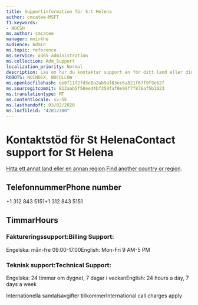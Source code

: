 ```yaml
---
title: Supportinformation för S:t Helena
author: cmcatee-MSFT
f1.keywords:
- NOCSH
ms.author: cmcatee
manager: mnirkhe
audience: Admin
ms.topic: reference
ms.service: o365-administration
ms.collection: Adm_Support
localization_priority: Normal
description: Läs om hur du kontaktar support en för ditt land eller din region.
ROBOTS: NOINDEX, NOFOLLOW
ms.openlocfilehash: ee0f11f2fd3e8a2ab9af83ec6a821f67f9f9e62f
ms.sourcegitcommit: 812aab5f58eed4bf359faf0e99f7f876af5b1023
ms.translationtype: MT
ms.contentlocale: sv-SE
ms.lasthandoff: 03/02/2020
ms.locfileid: "42812700"
---
```

# <a name="contact-support-for-st-helena"></a><span data-ttu-id="be7bb-103">Kontaktstöd för St Helena</span><span class="sxs-lookup"><span data-stu-id="be7bb-103">Contact support for St Helena</span></span>

<span data-ttu-id="be7bb-104">[Hitta ett annat land eller en annan region](../contact-support-for-business-products.md).</span><span class="sxs-lookup"><span data-stu-id="be7bb-104">[Find another country or region](../contact-support-for-business-products.md).</span></span>

## <a name="phone-number"></a><span data-ttu-id="be7bb-105">Telefonnummer</span><span class="sxs-lookup"><span data-stu-id="be7bb-105">Phone number</span></span>
<span data-ttu-id="be7bb-106">+1 312 843 5151</span><span class="sxs-lookup"><span data-stu-id="be7bb-106">+1 312 843 5151</span></span>

## <a name="hours"></a><span data-ttu-id="be7bb-107">Timmar</span><span class="sxs-lookup"><span data-stu-id="be7bb-107">Hours</span></span>
### <a name="billing-support"></a><span data-ttu-id="be7bb-108">Faktureringssupport:</span><span class="sxs-lookup"><span data-stu-id="be7bb-108">Billing Support:</span></span>

<span data-ttu-id="be7bb-109">Engelska: mån-fre 09.00-17.00</span><span class="sxs-lookup"><span data-stu-id="be7bb-109">English: Mon-Fri 9 AM-5 PM</span></span>

### <a name="technical-support"></a><span data-ttu-id="be7bb-110">Teknisk support:</span><span class="sxs-lookup"><span data-stu-id="be7bb-110">Technical Support:</span></span>

<span data-ttu-id="be7bb-111">Engelska: 24 timmar om dygnet, 7 dagar i veckan</span><span class="sxs-lookup"><span data-stu-id="be7bb-111">English: 24 hours a day, 7 days a week</span></span>

<span data-ttu-id="be7bb-112">Internationella samtalsavgifter tillkommer</span><span class="sxs-lookup"><span data-stu-id="be7bb-112">International call charges apply</span></span>
